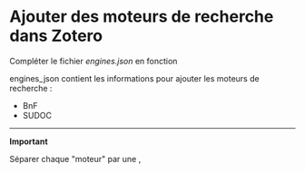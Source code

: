 # Ajouter des moteurs de recherche dans Zotero

Compléter le fichier <i>engines.json</i> en fonction

engines_json contient les informations pour ajouter les moteurs de recherche :
  - BnF
  - SUDOC
___________________________________________
<b>Important</b>

Séparer chaque "moteur" par une ,
